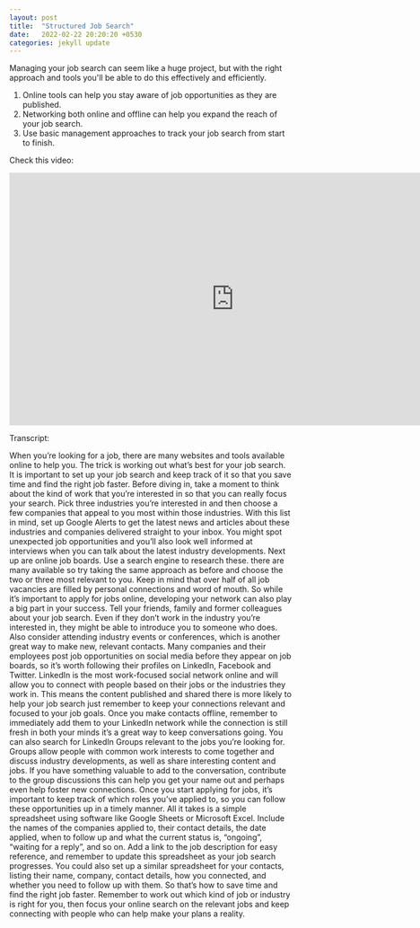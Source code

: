 ```yaml
---
layout: post
title:  "Structured Job Search"
date:   2022-02-22 20:20:20 +0530
categories: jekyll update
---
```


Managing your job search can seem like a huge project, but with the right approach and tools you'll be able to do this effectively and efficiently.

1. Online tools can help you stay aware of job opportunities as they are published.
1. Networking both online and offline can help you expand the reach of your job search.
1. Use basic management approaches to track your job search from start to finish.

Check this video:

<iframe width="800" height="450" src="https://www.youtube-nocookie.com/embed/8SugsUe0VbY" title="YouTube video player" frameborder="0" allow="accelerometer; autoplay; clipboard-write; encrypted-media; gyroscope; picture-in-picture" allowfullscreen></iframe>

Transcript:

When you’re looking for a job, there are many websites and tools available online to help you.
The trick is working out what’s best for your job search.
It is important to set up your job search and keep track of it
so that you save time and find the right job faster.
Before diving in, take a moment to think about the kind of work that you’re interested in 
so that you can really focus your search.
Pick three industries you’re interested in and 
then choose a few companies that appeal to you most within those industries.
With this list in mind, set up Google Alerts to get the latest news and articles 
about these industries and companies delivered straight to your inbox.
You might spot unexpected job opportunities and you’ll also look well informed at interviews
when you can talk about the latest industry developments.
Next up are online job boards. Use a search engine to research these.
there are many available so try taking the same approach as before
and choose the two or three most relevant to you.
Keep in mind that over half of all job vacancies are filled by personal connections and word of mouth.
So while it’s important to apply for jobs online,
developing your network can also play a big part in your success.
Tell your friends, family and former colleagues about your job search.
Even if they don’t work in the industry you’re interested in,
they might be able to introduce you to someone who does.
Also consider attending industry events or conferences,
which is another great way to make new, relevant contacts.
Many companies and their employees post job opportunities on social media
before they appear on job boards, so it’s worth following their profiles on LinkedIn, Facebook and Twitter.
LinkedIn is the most work-focused social network online and will allow you
to connect with people based on their jobs or the industries they work in.
This means the content published and shared there is more likely to help your job search
just remember to keep your connections relevant and focused to your job goals.
Once you make contacts offline, remember to immediately add them to your LinkedIn network
while the connection is still fresh in both your minds
it’s a great way to keep conversations going.
You can also search for LinkedIn Groups relevant to the jobs you’re looking for.
Groups allow people with common work interests to come together and discuss industry developments,
as well as share interesting content and jobs.
If you have something valuable to add to the conversation, contribute to the group discussions
this can help you get your name out and perhaps even help foster new connections.
Once you start applying for jobs, it’s important to keep track of which roles you’ve applied to,
so you can follow these opportunities up in a timely manner.
All it takes is a simple spreadsheet using software like Google Sheets or Microsoft Excel.
Include the names of the companies applied to, their contact details,
the date applied, when to follow up and what the current status is,
“ongoing”, “waiting for a reply”, and so on.
Add a link to the job description for easy reference,
and remember to update this spreadsheet as your job search progresses.
You could also set up a similar spreadsheet for your contacts,
listing their name, company, contact details, how you connected, and whether you need to follow up with them.
So that’s how to save time and find the right job faster.
Remember to work out which kind of job or industry is right for you,
then focus your online search on the relevant jobs
and keep connecting with people who can help make your plans a reality.